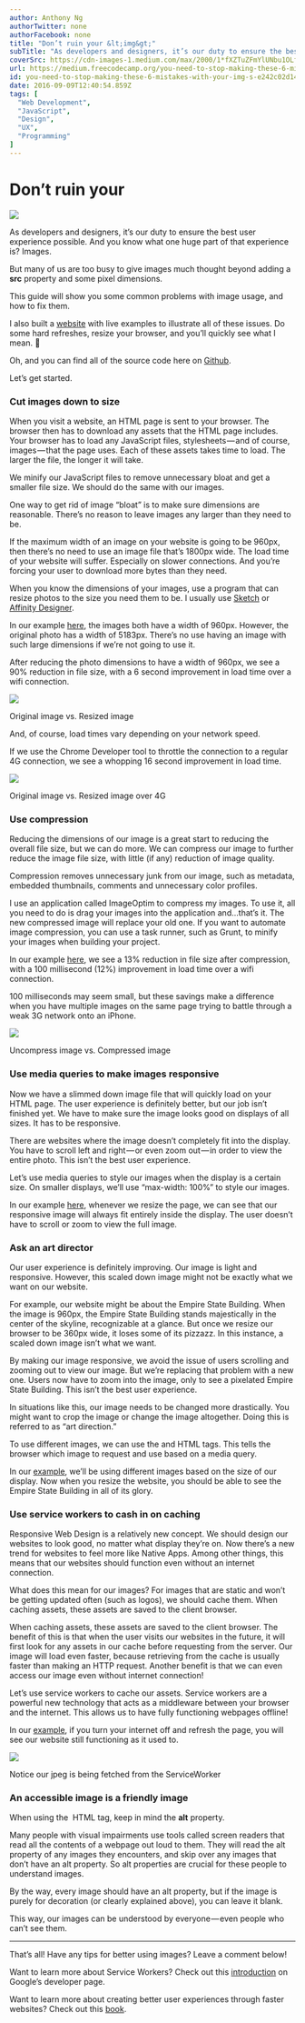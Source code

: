```yaml
---
author: Anthony Ng
authorTwitter: none
authorFacebook: none
title: "Don’t ruin your &lt;img&gt;"
subTitle: "As developers and designers, it’s our duty to ensure the best user experience possible. And you know what one huge part of that experienc..."
coverSrc: https://cdn-images-1.medium.com/max/2000/1*fXZTuZFmYlUNbu1OLfHm3w.jpeg
url: https://medium.freecodecamp.org/you-need-to-stop-making-these-6-mistakes-with-your-img-s-e242c02d14be
id: you-need-to-stop-making-these-6-mistakes-with-your-img-s-e242c02d14be
date: 2016-09-09T12:40:54.859Z
tags: [
  "Web Development",
  "JavaScript",
  "Design",
  "UX",
  "Programming"
]
---
```

# Don’t ruin your <img>







![](https://cdn-images-1.medium.com/max/2000/1*fXZTuZFmYlUNbu1OLfHm3w.jpeg)







As developers and designers, it’s our duty to ensure the best user experience possible. And you know what one huge part of that experience is? Images.

But many of us are too busy to give images much thought beyond adding a **src** property and some pixel dimensions.

This guide will show you some common problems with image usage, and how to fix them.

I also built a [website](https://newyork-anthonyng.github.io/Responsible_Responsive_Images/) with live examples to illustrate all of these issues. Do some hard refreshes, resize your browser, and you’ll quickly see what I mean. 🤔

Oh, and you can find all of the source code here on [Github](https://github.com/newyork-anthonyng/tutorials/tree/master/Responsive_Responsible_Images).

Let’s get started.

### Cut images down to size

When you visit a website, an HTML page is sent to your browser. The browser then has to download any assets that the HTML page includes. Your browser has to load any JavaScript files, stylesheets — and of course, images — that the page uses. Each of these assets takes time to load. The larger the file, the longer it will take.

We minify our JavaScript files to remove unnecessary bloat and get a smaller file size. We should do the same with our images.

One way to get rid of image “bloat” is to make sure dimensions are reasonable. There’s no reason to leave images any larger than they need to be.

If the maximum width of an image on your website is going to be 960px, then there’s no need to use an image file that’s 1800px wide. The load time of your website will suffer. Especially on slower connections. And you’re forcing your user to download more bytes than they need.

When you know the dimensions of your images, use a program that can resize photos to the size you need them to be. I usually use [Sketch](https://www.sketchapp.com/) or [Affinity Designer](https://affinity.serif.com/en-us/).

In our example [here](https://newyork-anthonyng.github.io/Responsible_Responsive_Images/image_dimension.html), the images both have a width of 960px. However, the original photo has a width of 5183px. There’s no use having an image with such large dimensions if we’re not going to use it.

After reducing the photo dimensions to have a width of 960px, we see a 90% reduction in file size, with a 6 second improvement in load time over a wifi connection.







![](https://cdn-images-1.medium.com/max/2000/1*ZIAho9bTGcYmgB58btB5aw.png)

Original image vs. Resized image







And, of course, load times vary depending on your network speed.

If we use the Chrome Developer tool to throttle the connection to a regular 4G connection, we see a whopping 16 second improvement in load time.







![](https://cdn-images-1.medium.com/max/2000/1*gJaAP7fT2YybBZJ_aeZ7aA.png)

Original image vs. Resized image over 4G







### Use compression

Reducing the dimensions of our image is a great start to reducing the overall file size, but we can do more. We can compress our image to further reduce the image file size, with little (if any) reduction of image quality.

Compression removes unnecessary junk from our image, such as metadata, embedded thumbnails, comments and unnecessary color profiles.

I use an application called ImageOptim to compress my images. To use it, all you need to do is drag your images into the application and…that’s it. The new compressed image will replace your old one. If you want to automate image compression, you can use a task runner, such as Grunt, to minify your images when building your project.

In our example [here](https://newyork-anthonyng.github.io/Responsible_Responsive_Images/image_compression.html), we see a 13% reduction in file size after compression, with a 100 millisecond (12%) improvement in load time over a wifi connection.

100 milliseconds may seem small, but these savings make a difference when you have multiple images on the same page trying to battle through a weak 3G network onto an iPhone.







![](https://cdn-images-1.medium.com/max/2000/1*2P-4gNP6xbC5httGzMcK4Q.png)

Uncompress image vs. Compressed image







### Use media queries to make images responsive

Now we have a slimmed down image file that will quickly load on your HTML page. The user experience is definitely better, but our job isn’t finished yet. We have to make sure the image looks good on displays of all sizes. It has to be responsive.

There are websites where the image doesn’t completely fit into the display. You have to scroll left and right — or even zoom out — in order to view the entire photo. This isn’t the best user experience.

Let’s use media queries to style our images when the display is a certain size. On smaller displays, we’ll use “max-width: 100%” to style our images.

In our example [here](https://newyork-anthonyng.github.io/Responsible_Responsive_Images/responsive.html), whenever we resize the page, we can see that our responsive image will always fit entirely inside the display. The user doesn’t have to scroll or zoom to view the full image.

### Ask an art director

Our user experience is definitely improving. Our image is light and responsive. However, this scaled down image might not be exactly what we want on our website.

For example, our website might be about the Empire State Building. When the image is 960px, the Empire State Building stands majestically in the center of the skyline, recognizable at a glance. But once we resize our browser to be 360px wide, it loses some of its pizzazz. In this instance, a scaled down image isn’t what we want.

By making our image responsive, we avoid the issue of users scrolling and zooming out to view our image. But we’re replacing that problem with a new one. Users now have to zoom into the image, only to see a pixelated Empire State Building. This isn’t the best user experience.

In situations like this, our image needs to be changed more drastically. You might want to crop the image or change the image altogether. Doing this is referred to as “art direction.”

To use different images, we can use the <picture> and <source> HTML tags. This tells the browser which image to request and use based on a media query.

In our [example](https://newyork-anthonyng.github.io/Responsible_Responsive_Images/art_direction.html), we’ll be using different images based on the size of our display. Now when you resize the website, you should be able to see the Empire State Building in all of its glory.

### Use service workers to cash in on caching

Responsive Web Design is a relatively new concept. We should design our websites to look good, no matter what display they’re on. Now there’s a new trend for websites to feel more like Native Apps. Among other things, this means that our websites should function even without an internet connection.

What does this mean for our images? For images that are static and won’t be getting updated often (such as logos), we should cache them. When caching assets, these assets are saved to the client browser.

When caching assets, these assets are saved to the client browser. The benefit of this is that when the user visits our websites in the future, it will first look for any assets in our cache before requesting from the server. Our image will load even faster, because retrieving from the cache is usually faster than making an HTTP request. Another benefit is that we can even access our image even without internet connection!

Let’s use service workers to cache our assets. Service workers are a powerful new technology that acts as a middleware between your browser and the internet. This allows us to have fully functioning webpages offline!

In our [example](https://newyork-anthonyng.github.io/Responsible_Responsive_Images/offline.html), if you turn your internet off and refresh the page, you will see our website still functioning as it used to.



![](https://cdn-images-1.medium.com/max/1600/1*XlIH0NrZUGjPhxm4vuKvwQ.png)

Notice our jpeg is being fetched from the ServiceWorker



### An accessible image is a friendly image

When using the <img> HTML tag, keep in mind the **alt** property.

Many people with visual impairments use tools called screen readers that read all the contents of a webpage out loud to them. They will read the alt property of any images they encounters, and skip over any images that don’t have an alt property. So alt properties are crucial for these people to understand images.

By the way, every image should have an alt property, but if the image is purely for decoration (or clearly explained above), you can leave it blank.

This way, our images can be understood by everyone — even people who can’t see them.











* * *







That’s all! Have any tips for better using images? Leave a comment below!

Want to learn more about Service Workers? Check out this [introduction](https://developers.google.com/web/fundamentals/primers/service-worker/) on Google’s developer page.

Want to learn more about creating better user experiences through faster websites? Check out this [book](http://designingforperformance.com/).








